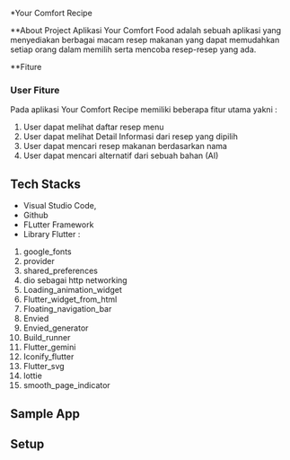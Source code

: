 *Your Comfort Recipe

**About Project 
Aplikasi Your Comfort Food adalah sebuah aplikasi yang menyediakan berbagai macam resep makanan yang dapat memudahkan setiap orang dalam memilih serta mencoba resep-resep yang ada. 

**Fiture
### User Fiture
Pada aplikasi Your Comfort Recipe memiliki beberapa fitur utama yakni :
1.	User dapat melihat daftar resep menu 
2.	User dapat melihat Detail Informasi dari resep yang dipilih
3.	User dapat mencari resep makanan berdasarkan nama
4.	User dapat mencari alternatif dari sebuah bahan (AI)

## Tech Stacks
- Visual Studio Code,
- Github
- FLutter Framework
- Library Flutter :
1. google_fonts
2. provider 
3. shared_preferences
4. dio sebagai http networking
5. Loading_animation_widget
6. Flutter_widget_from_html
7. Floating_navigation_bar
8. Envied
9. Envied_generator
10. Build_runner
11. Flutter_gemini
12. Iconify_flutter
13. Flutter_svg
14. lottie
15. smooth_page_indicator

## Sample App

## Setup






 
 

